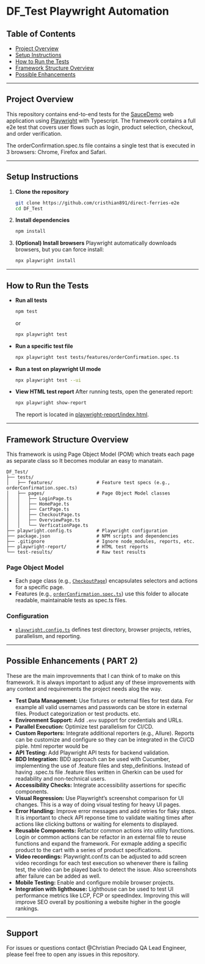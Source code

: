 # DF_Test Playwright Automation

## Table of Contents

- [Project Overview](#project-overview)
- [Setup Instructions](#setup-instructions)
- [How to Run the Tests](#how-to-run-the-tests)
- [Framework Structure Overview](#framework-structure-overview)
- [Possible Enhancements](#possible-enhancements)

---

## Project Overview

This repository contains end-to-end tests for the [SauceDemo](https://www.saucedemo.com/) web application using [Playwright](https://playwright.dev/) with Typescript. The framework contains a full e2e test that covers user flows such as login, product selection, checkout, and order verification.

The orderConfirmation.spec.ts file contains a single test that is executed in 3 browsers: Chrome, Firefox and Safari.

---

## Setup Instructions

1. **Clone the repository**

   ```sh
   git clone https://github.com/cristhian891/direct-ferries-e2e
   cd DF_Test
   ```

2. **Install dependencies**

   ```sh
   npm install
   ```

3. **(Optional) Install browsers**
   Playwright automatically downloads browsers, but you can force install:
   ```sh
   npx playwright install
   ```

---

## How to Run the Tests

- **Run all tests**

  ```sh
  npm test
  ```

  or

  ```sh
  npx playwright test
  ```

- **Run a specific test file**

  ```sh
  npx playwright test tests/features/orderConfirmation.spec.ts
  ```

- **Run a test on playwright UI mode**

  ```sh
  npx playwright test --ui
  ```

- **View HTML test report**
  After running tests, open the generated report:
  ```sh
  npx playwright show-report
  ```
  The report is located in [playwright-report/index.html](playwright-report/index.html).

---

## Framework Structure Overview

This framework is using Page Object Model (POM) which treats each page as separate class so It becomes modular an easy to manatain.

```
DF_Test/
├── tests/
│   ├── features/                # Feature test specs (e.g., orderConfirmation.spec.ts)
│   ├── pages/                   # Page Object Model classes
│   │   ├── LoginPage.ts
│   │   ├── HomePage.ts
│   │   ├── CartPage.ts
│   │   ├── CheckoutPage.ts
│   │   ├── OverviewPage.ts
│   │   └── VerficationPage.ts
├── playwright.config.ts         # Playwright configuration
├── package.json                 # NPM scripts and dependencies
├── .gitignore                   # Ignore node_modules, reports, etc.
├── playwright-report/           # HTML test reports
└── test-results/                # Raw test results
```

### Page Object Model

- Each page class (e.g., [`CheckoutPage`](tests/pages/CheckoutPage.ts)) encapsulates selectors and actions for a specific page.
- Features (e.g., [`orderConfirmation.spec.ts`](tests/features/orderConfirmation.spec.ts)) use this folder to allocate readable, maintainable tests as spec.ts files.

### Configuration

- [`playwright.config.ts`](playwright.config.ts) defines test directory, browser projects, retries, parallelism, and reporting.

---

## Possible Enhancements ( PART 2)

These are the main improvemnents that I can think of to make on this framework. It is always important to adjust any of these improvements with any context and requirements the project needs alog the way.

- **Test Data Management:** Use fixtures or external files for test data.
  For example all valid usernames and passwords can be store in external files. Product categorization or test products. etc.
- **Environment Support:** Add `.env` support for credentials and URLs.
- **Parallel Execution:** Optimize test parallelism for CI/CD.
- **Custom Reporters:** Integrate additional reporters (e.g., Allure). Reports can be customize and configure so they can be integrated in the CI/CD piple. html reporter would be
- **API Testing:** Add Playwright API tests for backend validation.
- **BDD Integration:** BDD approach can be used with Cucumber, implementing the use of .feature files and step_definitions. Instead of having .spec.ts file .feature files written in Gherkin can be used for readability and non-technical users.
- **Accessibility Checks:** Integrate accessibility assertions for specific components.
- **Visual Regression:** Use Playwright’s screenshot comparison for UI changes. This is a way of doing visual testing for heavy UI pages.
- **Error Handling:** Improve error messages and add retries for flaky steps. It is important to check API reponse time to validate waiting times after actions like clicking buttons or waiting for elements to displayed.
- **Reusable Components:** Refactor common actions into utility functions. Login or common actions can be refactor in an external file to reuse functions and expand the framework. For exmaple adding a specific product to the cart with a series of product specifications.
- **Video recordings:** Playwright.conf.ts can be adjusted to add screen video recordings for each test execution so whenever there is failing test, the video can be played back to detect the issue. Also screenshots after failure can be added as well.
- **Mobile Testing:** Enable and configure mobile browser projects.
- **Integration with lighthouse:** Lighthouse can be used to test UI performance metrics like LCP, FCP or speedIndex. Improving this will improve SEO overall by positioning a website higher in the google rankings.

---

## Support

For issues or questions contact @Christian Preciado QA Lead Engineer, please feel free to open any issues in this repository.
